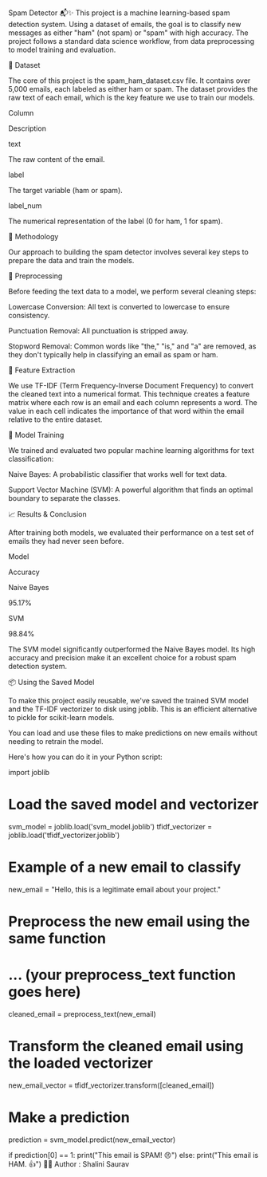 Spam Detector 📬✨
This project is a machine learning-based spam detection system. Using a dataset of emails, the goal is to classify new messages as either "ham" (not spam) or "spam" with high accuracy. The project follows a standard data science workflow, from data preprocessing to model training and evaluation.

📂 Dataset

The core of this project is the spam_ham_dataset.csv file. It contains over 5,000 emails, each labeled as either ham or spam. The dataset provides the raw text of each email, which is the key feature we use to train our models.

Column

Description

text

The raw content of the email.

label

The target variable (ham or spam).

label_num

The numerical representation of the label (0 for ham, 1 for spam).

🤖 Methodology

Our approach to building the spam detector involves several key steps to prepare the data and train the models.

📝 Preprocessing

Before feeding the text data to a model, we perform several cleaning steps:

Lowercase Conversion: All text is converted to lowercase to ensure consistency.

Punctuation Removal: All punctuation is stripped away.

Stopword Removal: Common words like "the," "is," and "a" are removed, as they don't typically help in classifying an email as spam or ham.

🔬 Feature Extraction

We use TF-IDF (Term Frequency-Inverse Document Frequency) to convert the cleaned text into a numerical format. This technique creates a feature matrix where each row is an email and each column represents a word. The value in each cell indicates the importance of that word within the email relative to the entire dataset.

🧠 Model Training

We trained and evaluated two popular machine learning algorithms for text classification:

Naive Bayes: A probabilistic classifier that works well for text data.

Support Vector Machine (SVM): A powerful algorithm that finds an optimal boundary to separate the classes.

📈 Results & Conclusion

After training both models, we evaluated their performance on a test set of emails they had never seen before.

Model

Accuracy

Naive Bayes

95.17%

SVM

98.84%

The SVM model significantly outperformed the Naive Bayes model. Its high accuracy and precision make it an excellent choice for a robust spam detection system.

📦 Using the Saved Model

To make this project easily reusable, we've saved the trained SVM model and the TF-IDF vectorizer to disk using joblib. This is an efficient alternative to pickle for scikit-learn models.

You can load and use these files to make predictions on new emails without needing to retrain the model.

Here's how you can do it in your Python script:

import joblib

# Load the saved model and vectorizer
svm_model = joblib.load('svm_model.joblib')
tfidf_vectorizer = joblib.load('tfidf_vectorizer.joblib')

# Example of a new email to classify
new_email = "Hello, this is a legitimate email about your project."

# Preprocess the new email using the same function
# ... (your preprocess_text function goes here)
cleaned_email = preprocess_text(new_email)

# Transform the cleaned email using the loaded vectorizer
new_email_vector = tfidf_vectorizer.transform([cleaned_email])

# Make a prediction
prediction = svm_model.predict(new_email_vector)

if prediction[0] == 1:
    print("This email is SPAM! 😠")
else:
    print("This email is HAM. 👍")
   👩‍💻 Author :
     Shalini Saurav 
